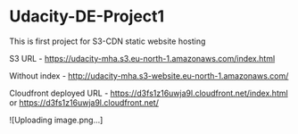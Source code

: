 # Udacity-DE-Project1
This is first project for S3-CDN static website hosting


S3 URL - https://udacity-mha.s3.eu-north-1.amazonaws.com/index.html

Without index - http://udacity-mha.s3-website.eu-north-1.amazonaws.com/

Cloudfront deployed URL - https://d3fs1z16uwja9l.cloudfront.net/index.html or https://d3fs1z16uwja9l.cloudfront.net/

![Uploading image.png…]

